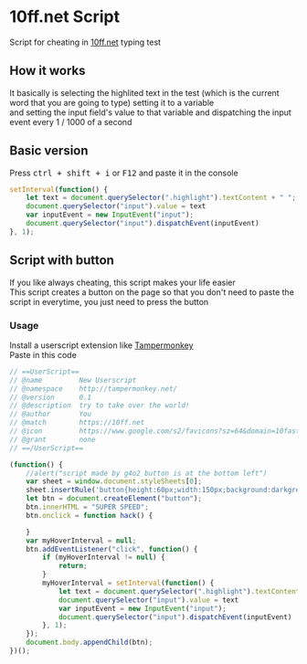 # 10ff.net Script

Script for cheating in <a href="https://10ff.net">10ff.net</a> typing test
## How it works 
It basically is selecting the highlited text in the test (which is the current word that you are going to type) setting it to a variable<br />
and setting the input field's value to that variable
and dispatching the input event every 1 / 1000 of a second

## Basic version
Press <kbd>ctrl + shift + i</kbd> or <kbd>F12</kbd> and paste it in the console
```js
setInterval(function() {
    let text = document.querySelector(".highlight").textContent + " ";
    document.querySelector("input").value = text
    var inputEvent = new InputEvent("input");
    document.querySelector("input").dispatchEvent(inputEvent)
}, 1);
```

## Script with button

If you like always cheating, this script makes your life easier <br /> 
This script creates a button on the page so that you don't need to paste the script in everytime, 
you just need to press the button <br /> 
### Usage

Install a userscript extension like <a href="https://chrome.google.com/webstore/detail/tampermonkey/dhdgffkkebhmkfjojejmpbldmpobfkfo?hl=en">Tampermonkey</a><br>
Paste in this code 
```js
// ==UserScript==
// @name         New Userscript
// @namespace    http://tampermonkey.net/
// @version      0.1
// @description  try to take over the world!
// @author       You
// @match        https://10ff.net
// @icon         https://www.google.com/s2/favicons?sz=64&domain=10fastfingers.com
// @grant        none
// ==/UserScript==

(function() {
    //alert("script made by g4o2 button is at the bottom left")
    var sheet = window.document.styleSheets[0];
    sheet.insertRule('button{height:60px;width:150px;background:darkgrey;border-radius:10px;border:solid 3px orange;color:orange;}', sheet.cssRules.length);
    let btn = document.createElement("button");
    btn.innerHTML = "SUPER SPEED";
    btn.onclick = function hack() {

    }
    var myHoverInterval = null;
    btn.addEventListener("click", function() {
        if (myHoverInterval != null) {
            return;
        }
        myHoverInterval = setInterval(function() {
            let text = document.querySelector(".highlight").textContent + " ";
            document.querySelector("input").value = text
            var inputEvent = new InputEvent("input");
            document.querySelector("input").dispatchEvent(inputEvent)
		}, 1);
    });
    document.body.appendChild(btn);
})();
```
